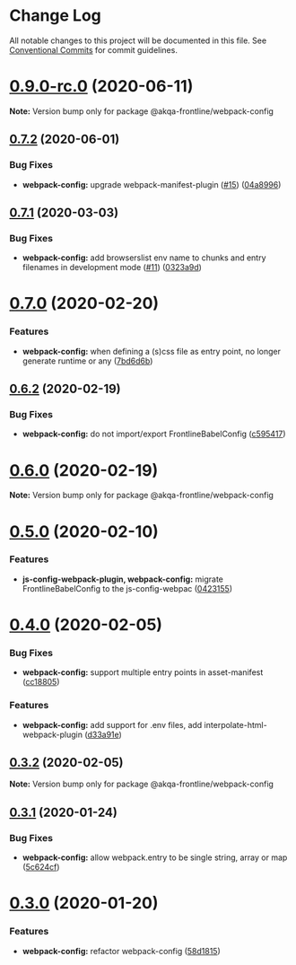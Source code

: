 # Change Log

All notable changes to this project will be documented in this file.
See [Conventional Commits](https://conventionalcommits.org) for commit guidelines.

# [0.9.0-rc.0](https://github.com/akqa-frontline/frontline/compare/v0.8.1...v0.9.0-rc.0) (2020-06-11)

**Note:** Version bump only for package @akqa-frontline/webpack-config







## [0.7.2](https://github.com/akqa-frontline/frontline/compare/v0.7.1...v0.7.2) (2020-06-01)


### Bug Fixes

* **webpack-config:** upgrade webpack-manifest-plugin ([#15](https://github.com/akqa-frontline/frontline/issues/15)) ([04a8996](https://github.com/akqa-frontline/frontline/commit/04a899659ac1a83569160bc7a5e64b9d6dd99289))






## [0.7.1](https://github.com/akqa-frontline/frontline/compare/v0.7.0...v0.7.1) (2020-03-03)


### Bug Fixes

* **webpack-config:** add browserslist env name to chunks and entry filenames in development mode ([#11](https://github.com/akqa-frontline/frontline/issues/11)) ([0323a9d](https://github.com/akqa-frontline/frontline/commit/0323a9d81dad7814a209a3aafacdf8aa167e6006))





# [0.7.0](https://github.com/akqa-frontline/frontline/compare/v0.6.2...v0.7.0) (2020-02-20)


### Features

* **webpack-config:** when defining a (s)css file as entry point, no longer generate runtime or any ([7bd6d6b](https://github.com/akqa-frontline/frontline/commit/7bd6d6b0418e006cee8700abbf113223e8ce15e8))





## [0.6.2](https://github.com/akqa-frontline/frontline/compare/v0.6.0...v0.6.2) (2020-02-19)


### Bug Fixes

* **webpack-config:** do not import/export FrontlineBabelConfig ([c595417](https://github.com/akqa-frontline/frontline/commit/c595417ed8e166546f58efdf3995b7804c266390))





# [0.6.0](https://github.com/akqa-frontline/frontline/compare/v0.5.0...v0.6.0) (2020-02-19)

**Note:** Version bump only for package @akqa-frontline/webpack-config





# [0.5.0](https://github.com/akqa-frontline/frontline/compare/v0.4.0...v0.5.0) (2020-02-10)


### Features

* **js-config-webpack-plugin, webpack-config:** migrate FrontlineBabelConfig to the js-config-webpac ([0423155](https://github.com/akqa-frontline/frontline/commit/0423155fa97a2071f934906b3262e963fa2d2af1))





# [0.4.0](https://github.com/akqa-frontline/frontline/compare/v0.3.2...v0.4.0) (2020-02-05)


### Bug Fixes

* **webpack-config:** support multiple entry points in asset-manifest ([cc18805](https://github.com/akqa-frontline/frontline/commit/cc18805d314181e446b015c0a419afcfbd1e2621))


### Features

* **webpack-config:** add support for .env files, add interpolate-html-webpack-plugin ([d33a91e](https://github.com/akqa-frontline/frontline/commit/d33a91e99b854ffb9578d49727378321057c6607))





## [0.3.2](https://github.com/akqa-frontline/frontline/compare/v0.3.1...v0.3.2) (2020-02-05)

**Note:** Version bump only for package @akqa-frontline/webpack-config





## [0.3.1](https://github.com/akqa-frontline/frontline/compare/v0.3.0...v0.3.1) (2020-01-24)


### Bug Fixes

* **webpack-config:** allow webpack.entry to be single string, array or map ([5c624cf](https://github.com/akqa-frontline/frontline/commit/5c624cf5839ab1527cae68b1c03863204465f873))





# [0.3.0](https://github.com/akqa-frontline/frontline/compare/v0.2.0...v0.3.0) (2020-01-20)


### Features

* **webpack-config:** refactor webpack-config ([58d1815](https://github.com/akqa-frontline/frontline/commit/58d18159ceff2623858683f27aaa0c562946470d))
